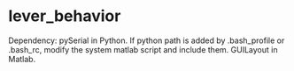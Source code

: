# lever_behavior

Dependency: 
  pySerial in Python. If python path is added by .bash_profile or .bash_rc, modify the system matlab script and include them.
  GUILayout in Matlab.
